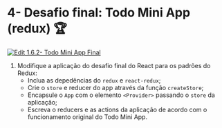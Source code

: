 # 4- Desafio final: Todo Mini App (redux) :trophy:

[![Edit 1.6.2- Todo Mini App Final](https://codesandbox.io/static/img/play-codesandbox.svg)](https://codesandbox.io/s/ww18qjnq6w)

1. Modifique a aplicação do desafio final do React para os padrões do Redux:
    - Inclua as depedências do `redux` e `react-redux`;
    - Crie o `store` e reducer do app através da função `createStore`;
    - Encapsule o `App` com o elemento `<Provider>` passando o `store` da aplicação;
    - Escreva o reducers e as actions da aplicação de acordo com o funcionamento original do Todo Mini App.
